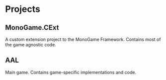 # Projects

## MonoGame.CExt
A custom extension project to the MonoGame Framework. Contains most of the game agnostic code.

## AAL
Main game. Contains game-specific implementations and code.
